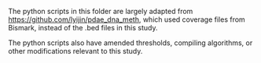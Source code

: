 The python scripts in this folder are largely adapted from https://github.com/lyijin/pdae_dna_meth, which used coverage files from Bismark, instead of the .bed files in this study.

The python scripts also have amended thresholds, compiling algorithms, or other modifications relevant to this study.
